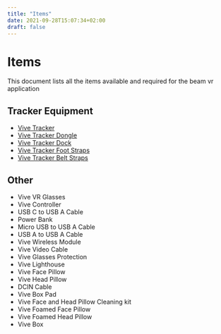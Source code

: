 ```yaml
---
title: "Items"
date: 2021-09-28T15:07:34+02:00
draft: false
---
```


# Items

This document lists all the items available and required for the beam vr application

## Tracker Equipment

- [Vive Tracker](/docs/items/vive-tracker)
- [Vive Tracker Dongle](/docs/items/vive-tracker-dongle)
- [Vive Tracker Dock](docs/items/vive-tracker-dock)
- [Vive Tracker Foot Straps](docs/items/vive-tracker-foot-straps)
- [Vive Tracker Belt Straps](docs/items/vive-tracker-belt-strap)

## Other
- Vive VR Glasses
- Vive Controller
- USB C to USB A Cable
- Power Bank
- Micro USB to USB A Cable
- USB A to USB A Cable
- Vive Wireless Module
- Vive Video Cable
- Vive Glasses Protection
- Vive Lighthouse
- Vive Face Pillow
- Vive Head Pillow
- DCIN Cable
- Vive Box Pad
- Vive Face and Head Pillow Cleaning kit
- Vive Foamed Face Pillow
- Vive Foamed Head Pillow
- Vive Box
